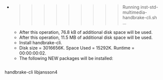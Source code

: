 * >>>>>>>>> Running inst-std-multimedia-handbrake-cli.sh ...
  * After this operation, 76.8 kB of additional disk space will be used.
  * After this operation, 11.5 MB of additional disk space will be used.
  * Install handbrake-cli.
  * Disk size = 3016656K. Space Used = 15292K. Runtime = 00:00:00:02.
  * The following NEW packages will be installed:
  ```bash
handbrake-cli libjansson4
  ```
